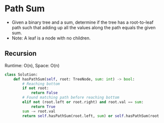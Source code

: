 # Path Sum
- Given a binary tree and a sum, determine if the tree has a root-to-leaf path such that adding up all the values along the path equals the given sum.
- Note: A leaf is a node with no children.

## Recursion
Runtime: O(n), Space: O(n)
```python
class Solution:
    def hasPathSum(self, root: TreeNode, sum: int) -> bool:
        # Reaching bottom
        if not root:
            return False
        # Found matching path before reaching bottom
        elif not (root.left or root.right) and root.val == sum:
            return True
        sum -= root.val
        return self.hasPathSum(root.left, sum) or self.hasPathSum(root.right, sum)
```